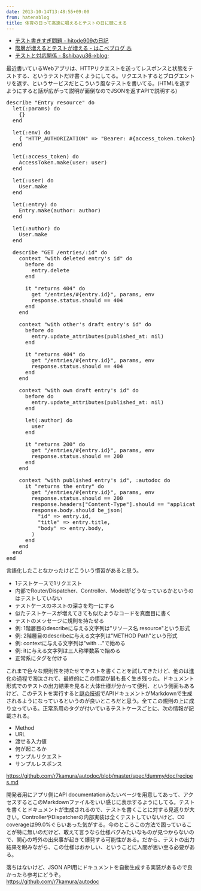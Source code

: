 ```yaml
---
date: 2013-10-14T13:48:55+09:00
from: hatenablog
title: 体育の日って高速に唱えるとテストの日に聴こえる
---
```


<ul>
<li><a href="http://hitode909.hatenablog.com/entry/2013/10/14/094604">テスト書きすぎ問題 - hitode909の日記</a></li>
<li><a href="http://hakobe932.hatenablog.com/entry/2013/10/14/120345">階層が増えるとテストが増える - はこべブログ ♨</a></li>
<li><a href="http://shibayu36.hatenablog.com/entry/2013/10/14/122925">テストと対応関係 - $shibayu36-&gt;blog;</a></li>
</ul>


<p>最近書いているWebアプリは、HTTPリクエストを送ってレスポンスと状態をテストする、というテストだけ書くようにしてる。リクエストするとブログエントリを返す、というサービスだとこういう風なテストを書いてる。(HTMLを返すようにすると話が広がって説明が面倒なのでJSONを返すAPIで説明する)</p>

<pre class="code lang-ruby" data-lang="ruby" data-unlink>describe <span class="synSpecial">"</span><span class="synConstant">Entry resource</span><span class="synSpecial">"</span> <span class="synStatement">do</span>
  let(<span class="synConstant">:params</span>) <span class="synStatement">do</span>
    {}
  <span class="synStatement">end</span>

  let(<span class="synConstant">:env</span>) <span class="synStatement">do</span>
    { <span class="synSpecial">"</span><span class="synConstant">HTTP_AUTHORIZATION</span><span class="synSpecial">"</span> =&gt; <span class="synSpecial">"</span><span class="synConstant">Bearer: </span><span class="synSpecial">#{</span>access_token.token<span class="synSpecial">}"</span> }
  <span class="synStatement">end</span>

  let(<span class="synConstant">:access_token</span>) <span class="synStatement">do</span>
    <span class="synType">AccessToken</span>.make(user: user)
  <span class="synStatement">end</span>

  let(<span class="synConstant">:user</span>) <span class="synStatement">do</span>
    <span class="synType">User</span>.make
  <span class="synStatement">end</span>

  let(<span class="synConstant">:entry</span>) <span class="synStatement">do</span>
    <span class="synType">Entry</span>.make(author: author)
  <span class="synStatement">end</span>

  let(<span class="synConstant">:author</span>) <span class="synStatement">do</span>
    <span class="synType">User</span>.make
  <span class="synStatement">end</span>

  describe <span class="synSpecial">"</span><span class="synConstant">GET /entries/:id</span><span class="synSpecial">"</span> <span class="synStatement">do</span>
    context <span class="synSpecial">"</span><span class="synConstant">with deleted entry's id</span><span class="synSpecial">"</span> <span class="synStatement">do</span>
      before <span class="synStatement">do</span>
        entry.delete
      <span class="synStatement">end</span>

      it <span class="synSpecial">"</span><span class="synConstant">returns 404</span><span class="synSpecial">"</span> <span class="synStatement">do</span>
        get <span class="synSpecial">"</span><span class="synConstant">/entries/</span><span class="synSpecial">#{</span>entry.id<span class="synSpecial">}"</span>, params, env
        response.status.should == <span class="synConstant">404</span>
      <span class="synStatement">end</span>
    <span class="synStatement">end</span>

    context <span class="synSpecial">"</span><span class="synConstant">with other's draft entry's id</span><span class="synSpecial">"</span> <span class="synStatement">do</span>
      before <span class="synStatement">do</span>
        entry.update_attributes(published_at: <span class="synConstant">nil</span>)
      <span class="synStatement">end</span>

      it <span class="synSpecial">"</span><span class="synConstant">returns 404</span><span class="synSpecial">"</span> <span class="synStatement">do</span>
        get <span class="synSpecial">"</span><span class="synConstant">/entries/</span><span class="synSpecial">#{</span>entry.id<span class="synSpecial">}"</span>, params, env
        response.status.should == <span class="synConstant">404</span>
      <span class="synStatement">end</span>
    <span class="synStatement">end</span>

    context <span class="synSpecial">"</span><span class="synConstant">with own draft entry's id</span><span class="synSpecial">"</span> <span class="synStatement">do</span>
      before <span class="synStatement">do</span>
        entry.update_attributes(published_at: <span class="synConstant">nil</span>)
      <span class="synStatement">end</span>

      let(<span class="synConstant">:author</span>) <span class="synStatement">do</span>
        user
      <span class="synStatement">end</span>

      it <span class="synSpecial">"</span><span class="synConstant">returns 200</span><span class="synSpecial">"</span> <span class="synStatement">do</span>
        get <span class="synSpecial">"</span><span class="synConstant">/entries/</span><span class="synSpecial">#{</span>entry.id<span class="synSpecial">}"</span>, params, env
        response.status.should == <span class="synConstant">200</span>
      <span class="synStatement">end</span>
    <span class="synStatement">end</span>

    context <span class="synSpecial">"</span><span class="synConstant">with published entry's id</span><span class="synSpecial">"</span>, <span class="synConstant">:autodoc</span> <span class="synStatement">do</span>
      it <span class="synSpecial">"</span><span class="synConstant">returns the entry</span><span class="synSpecial">"</span> <span class="synStatement">do</span>
        get <span class="synSpecial">"</span><span class="synConstant">/entries/</span><span class="synSpecial">#{</span>entry.id<span class="synSpecial">}"</span>, params, env
        response.status.should == <span class="synConstant">200</span>
        response.headers[<span class="synSpecial">"</span><span class="synConstant">Content-Type</span><span class="synSpecial">"</span>].should == <span class="synSpecial">"</span><span class="synConstant">application/json; charset=utf-8</span><span class="synSpecial">"</span>
        response.body.should be_json(
          <span class="synSpecial">"</span><span class="synConstant">id</span><span class="synSpecial">"</span> =&gt; entry.id,
          <span class="synSpecial">"</span><span class="synConstant">title</span><span class="synSpecial">"</span> =&gt; entry.title,
          <span class="synSpecial">"</span><span class="synConstant">body</span><span class="synSpecial">"</span> =&gt; entry.body,
        )
      <span class="synStatement">end</span>
    <span class="synStatement">end</span>
  <span class="synStatement">end</span>
<span class="synStatement">end</span>
</pre>


<p>言語化したことなかったけどこういう慣習があると思う。</p>

<ul>
<li>1テストケースで1リクエスト</li>
<li>内部でRouter/Dispatcher、Controller、Modelがどうなっているかというのはテストしていない</li>
<li>テストケースのネストの深さを均一にする</li>
<li>似たテストケースが増えてきても似たようなコードを真面目に書く</li>
<li>テストのメッセージに規則を持たせる</li>
<li>例: 1階層目のdescribeに与える文字列は"リソース名 resource"という形式</li>
<li>例: 2階層目のdescribeに与える文字列は"METHOD Path"という形式</li>
<li>例: contextに与える文字列は"with ..."で始める</li>
<li>例: itに与える文字列は三人称単数系で始める</li>
<li>正常系にタグを付ける</li>
</ul>


<p>これまで色々な規則性を持たせてテストを書くことを試してきたけど、他のは進化の過程で淘汰されて、最終的にこの慣習が最も長く生き残った。ドキュメント形式でのテストの出力結果を見ると大体仕様が分かって便利、という側面もあるけど、このテストを実行すると<a href="https://github.com/r7kamura/autodoc">謎の技術</a>でAPIドキュメントがMarkdownで生成されるようになっているというのが良いところだと思う。全てこの規則の上に成り立っている。正常系用のタグが付いているテストケースごとに、次の情報が記載される。</p>

<ul>
<li>Method</li>
<li>URL</li>
<li>渡せる入力値</li>
<li>何が起こるか</li>
<li>サンプルリクエスト</li>
<li>サンプルレスポンス</li>
</ul>


<p><a href="https://github.com/r7kamura/autodoc/blob/master/spec/dummy/doc/recipes.md">https://github.com/r7kamura/autodoc/blob/master/spec/dummy/doc/recipes.md</a></p>

<p>開発者用にアプリ側にAPI documentationみたいページを用意してあって、アクセスするとこのMarkdownファイルをいい感じに表示するようにしてる。テストを書くとドキュメントが生成されるので、テストを書くことに対する見返りが大きい。ControllerやDispatcherの内部実装は全くテストしていないけど、C0 coverageは99.0%ぐらいあった気がする。今のところこの方法で困っていることが特に無いのだけど、敢えて言うなら仕様バグみたいなものが見つからないので、関心の埒外の出来事が起きて爆発する可能性がある。だから、テストの出力結果を睨みながら、この仕様はおかしい、ということに人間が思い至る必要がある。</p>

<p>落ちはないけど、JSON API用にドキュメントを自動生成する実装があるので良かったら参考にどうぞ。<br>
<a href="https://github.com/r7kamura/autodoc">https://github.com/r7kamura/autodoc</a></p>

